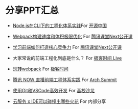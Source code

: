 # 分享PPT汇总

- [Node.js在CLI下的工程化体系实践](https://github.com/cpselvis/sharing/blob/master/ppt/%E6%88%90%E9%83%BDOSC%E5%88%86%E4%BA%AB2017-09-23/Node.js%E5%9C%A8CLI%E4%B8%8B%E5%B7%A5%E7%A8%8B%E5%8C%96%E4%BD%93%E7%B3%BB%E5%AE%9E%E8%B7%B5.pdf)For [开源中国](https://www.oschina.net/event/2264168)

- [Webpack构建速度和体积极限优化](https://github.com/cpselvis/sharing/blob/master/ppt/%E8%85%BE%E8%AE%AF%E8%AF%BE%E5%A0%82Next%E5%85%AC%E5%BC%80%E8%AF%BE2018-11-27/%E3%80%8AWebpack%E6%9E%84%E5%BB%BA%E9%80%9F%E5%BA%A6%E5%92%8C%E4%BD%93%E7%A7%AF%E6%9E%81%E9%99%90%E4%BC%98%E5%8C%96%E3%80%8B.pdf) For [腾讯课堂Next公开课](https://ke.qq.com/course/364243?tuin=9382e520)
- [学习前端如何打造核心竞争力](https://github.com/cpselvis/sharing/blob/master/ppt/%E8%85%BE%E8%AE%AF%E8%AF%BE%E5%A0%82Next%E5%85%AC%E5%BC%80%E8%AF%BE2019-3-7/%E3%80%8A%E5%AD%A6%E4%B9%A0%E5%89%8D%E7%AB%AF%E5%A6%82%E4%BD%95%E6%89%93%E9%80%A0%E6%A0%B8%E5%BF%83%E7%AB%9E%E4%BA%89%E5%8A%9B%E3%80%8B%20.pdf)  For [腾讯课堂Next公开课](https://ke.qq.com/course/379705)
- 大家常说的前端工程化到底是什么？ For [极客时间 Live]()
- [玩转webpack](https://github.com/cpselvis/geektime-webpack-course) For [极客时间](https://time.geekbang.org/course/intro/190)
- [腾讯 NOW 直播前端工程体系实践](https://github.com/cpselvis/sharing/blob/master/ppt/ArchSummit2019-7-12/%E6%9C%80%E7%BB%88%E7%89%88_%E7%A8%8B%E6%9F%B3%E5%B3%B0_%E3%80%8A%E8%85%BE%E8%AE%AFNOW%E7%9B%B4%E6%92%AD%E5%89%8D%E7%AB%AF%E5%B7%A5%E7%A8%8B%E4%BD%93%E7%B3%BB%E5%AE%9E%E8%B7%B5%E3%80%8B.pdf) For [Arch Summit](https://sz2019.archsummit.com/presentation/1797)
- [使用Git和VSCode高效开发](https://github.com/cpselvis/sharing/blob/master/ppt/%E7%A7%8B%E5%AD%A3%E9%AB%98%E6%A0%A1%E6%B2%99%E9%BE%992019-11-23/%E3%80%8A%E7%8E%A9%E8%BD%AC%20GIt%20%E5%92%8C%20VSCode%E3%80%8B%E7%A7%8B%E5%AD%A3%E6%B2%99%E9%BE%99%20PPT.pdf) For [高校沙龙](https://ivweb.io/salon201911.html)
- [云服务 x IDE可以碰撞出哪些火花](https://github.com/cpselvis/sharing/blob/master/ppt/%E5%86%85%E9%83%A8%E5%88%86%E4%BA%AB2019-12-25/%E3%80%8A%E4%BA%91%E6%9C%8D%E5%8A%A1%20x%20IDE%E5%8F%AF%E4%BB%A5%E7%A2%B0%E6%92%9E%E5%87%BA%E5%93%AA%E4%BA%9B%E7%81%AB%E8%8A%B1%E3%80%8B.pdf) For 内部分享
